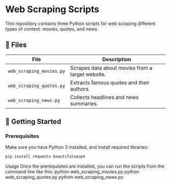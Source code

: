 # Web Scraping Scripts

This repository contains three Python scripts for web scraping different types of content: movies, quotes, and news.

## 📁 Files

| File                      | Description                                     |
|---------------------------|-------------------------------------------------|
| `web_scraping_movies.py`  | Scrapes data about movies from a target website. |
| `web_scraping_quotes.py`  | Extracts famous quotes and their authors.       |
| `web_scraping_news.py`    | Collects headlines and news summaries.         |

## 🚀 Getting Started

### Prerequisites

Make sure you have Python 3 installed, and install required libraries:

```bash
pip install requests beautifulsoup4
```

Usage
Once the prerequisites are installed, you can run the scripts from the command line like this:
python web_scraping_movies.py
python web_scraping_quotes.py
python web_scraping_news.py
